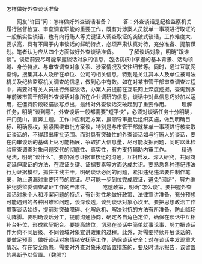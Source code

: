 怎样做好外查谈话准备











　　网友"许园"问：怎样做好外查谈话准备？
　　答：外查谈话是纪检监察机关履行监督检查、审查调查职能的重要工作，既有对涉案人员就单一事项进行取证的一般核实性谈话，也有向行贿人等关键证人调查取证的突破式谈话，工作难度大、要求高，具有不同于内审谈话的鲜明特点，必须严肃认真对待，充分准备、提前谋划。笔者认为应从四个方面做好外查谈话准备。
　　了解谈话对象，明确"跟谁谈"。谈话前要尽可能掌握谈话对象的信息，包括初核中掌握的基本背景、活动领域、身份特点、与审查调查对象关系、涉案情况及交往细节等。同时，通过互联网查询，搜集其本人及所在单位、公司的相关信息，特别是关注其本人及单位被司法机关及纪检监察机关调查的信息，做到心中有数。如在对某市管干部审查调查过程中，需要对有关人员进行外查谈话，办案人员提前在互联网上深度挖掘，查询到多年前该市管干部到外查谈话对象所在企业调研的信息，谈话中对此信息巧妙加以运用，在僵持阶段轻描淡写点出，最终对外查谈话突破起到了重要作用。
　　理解任务，明确"谈到哪"。外查谈话一般都需要"短平快"，必须对谈话任务十分明确，开门见山，直奔主题。工作中应制定方案，报领导审批后组织实施，做到明确目标、明确授权，紧紧围绕审批方案谈，特别是与市管干部就某单一事项进行核实取证谈话的，不得超出审批范围。而对具有突破性的外查谈话如与行贿人的谈话，要在内审谈话的基础上尽可能拓展，争取扩大信息量，尽可能发掘问题，同时以此检验审查调查对象问题交代的彻底性、真实性，有力支持辅助内审工作。
　　精通纪法，明确"谈什么"。要加强与证据审核组的沟通，互相启发、深入研究，共同商定延伸取证的方法，在取证关键、证据要素等方面达成共识。要熟悉各种违纪违法行为证据模型，抓住主线主干，明确谈话必问的问题，紧扣违纪违法要件制作笔录，防止遗漏对重要环节的取证。尽可能一步到位完成取证，避免"回炉"，努力维护纪委监委调查取证工作的严肃性。
　　吃透政策，明确"怎么谈"。要把握外查谈话对象个人和涉案问题的特点，有针对性地做好政策、法律宣讲准备，充分预想可能遇到的各种困难和问题，谈深谈透，谈到谈话对象心坎里。要把思想政治工作贯穿谈话始终，提前对突破障碍、化解危机、解决对抗的方法有所准备，防止临场乱阵脚。要明确谈话分工，提前沟通协商，确定各自角色定位，确保在谈话中互相补台补位，形成默契配合。要提高站位，切忌在谈话中简单就事论事，努力把谈话作为向不同层级、不同领域对象宣讲政策的过程。此外，对需要持续开展谈话的，要做足预案，做好谈话对象情绪安抚等工作，确保谈话安全；对在谈话中发现重大情况、存在安全隐患，需要对外查对象采取留置措施的，要及时请示报告，该留置的果断予以留置。（魏强?）
